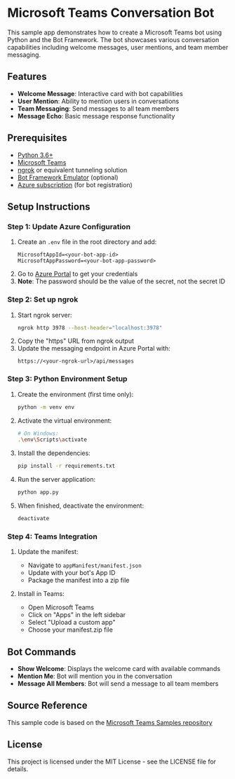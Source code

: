 # Microsoft Teams Conversation Bot

This sample app demonstrates how to create a Microsoft Teams bot using Python and the Bot Framework. The bot showcases various conversation capabilities including welcome messages, user mentions, and team member messaging.

## Features

- **Welcome Message**: Interactive card with bot capabilities
- **User Mention**: Ability to mention users in conversations
- **Team Messaging**: Send messages to all team members
- **Message Echo**: Basic message response functionality

## Prerequisites

- [Python 3.6+](https://www.python.org/downloads/)
- [Microsoft Teams](https://www.microsoft.com/en-us/microsoft-teams/download-app)
- [ngrok](https://ngrok.com/) or equivalent tunneling solution
- [Bot Framework Emulator](https://github.com/microsoft/botframework-emulator) (optional)
- [Azure subscription](https://azure.microsoft.com/en-us/free/) (for bot registration)

## Setup Instructions

### Step 1: Update Azure Configuration
1. Create an `.env` file in the root directory and add:
   ```plaintext
   MicrosoftAppId=<your-bot-app-id>
   MicrosoftAppPassword=<your-bot-app-password>
   ```
2. Go to [Azure Portal](https://portal.azure.com) to get your credentials
3. **Note**: The password should be the value of the secret, not the secret ID

### Step 2: Set up ngrok
1. Start ngrok server:
   ```bash
   ngrok http 3978 --host-header="localhost:3978"
   ```
2. Copy the "https" URL from ngrok output
3. Update the messaging endpoint in Azure Portal with:
   ```
   https://<your-ngrok-url>/api/messages
   ```

### Step 3: Python Environment Setup
1. Create the environment (first time only):
   ```bash
   python -m venv env
   ```

2. Activate the virtual environment:
   ```bash
   # On Windows:
   .\env\Scripts\activate
   ```

3. Install the dependencies:
   ```bash
   pip install -r requirements.txt
   ```

4. Run the server application:
   ```bash
   python app.py
   ```

5. When finished, deactivate the environment:
   ```bash
   deactivate
   ```

### Step 4: Teams Integration
1. Update the manifest:
   - Navigate to `appManifest/manifest.json`
   - Update with your bot's App ID
   - Package the manifest into a zip file

2. Install in Teams:
   - Open Microsoft Teams
   - Click on "Apps" in the left sidebar
   - Select "Upload a custom app"
   - Choose your manifest.zip file

## Bot Commands

- **Show Welcome**: Displays the welcome card with available commands
- **Mention Me**: Bot will mention you in the conversation
- **Message All Members**: Bot will send a message to all team members

## Source Reference

This sample code is based on the [Microsoft Teams Samples repository](https://github.com/OfficeDev/Microsoft-Teams-Samples/tree/main/samples/bot-conversation/python)

## License

This project is licensed under the MIT License - see the LICENSE file for details. 